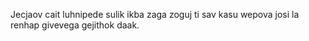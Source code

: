 Jecjaov cait luhnipede sulik ikba zaga zoguj ti sav kasu wepova josi la renhap givevega gejithok daak.